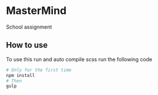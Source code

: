 # MasterMind
School assignment


## How to use
To use this run and auto compile scss run the following code
```bash
# Only for the first time
npm install
# Then
gulp
```
